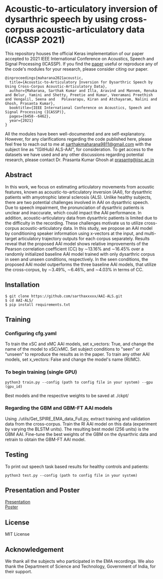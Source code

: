 # Acoustic-to-articulatory inversion of dysarthric speech by using cross-corpus acoustic-articulatory data (ICASSP 2021)
This repository houses the official Keras implementation of our paper accepted to 2021 IEEE International Conference on Acoustics, Speech and Signal Processing (ICASSP). If you find the [paper](https://ieeexplore.ieee.org/stamp/stamp.jsp?tp=&arnumber=9413625) useful or reproduce any of the code's modules for your research, please consider citing our paper. 

```
@inproceedings{maharana2021acoustic,
  title={Acoustic-to-Articulatory Inversion for Dysarthric Speech by Using Cross-Corpus Acoustic-Articulatory Data},
  author={Maharana, Sarthak Kumar and Illa, Aravind and Mannem, Renuka and Belur, Yamini and Shetty, Preetie and Kumar, Veeramani Preethish and Vengalil, Seena and   Polavarapu, Kiran and Atchayaram, Nalini and Ghosh, Prasanta Kumar},
  booktitle={IEEE International Conference on Acoustics, Speech and Signal Processing (ICASSP)},
  pages={6458--6462},
  year={2021}
}
```
All the modules have been well-documented and are self-explanatory. However, for any clarifications regarding the code published here, please feel free to reach out to me at <sarthakmaharana9811@gmail.com> with the subject line as "(GitHub) ALS-AAI", for consideration. 
To get access to the datasets we have used and any other discussions regarding potential research, please contact Dr. Prasanta Kumar Ghosh at <prasantg@iisc.ac.in>

## Abstract 
In this work, we focus on estimating articulatory movements from acoustic features, known as acoustic-to-articulatory inversion (AAI), for dysarthric patients with amyotrophic lateral sclerosis (ALS). Unlike healthy subjects, there are two potential challenges involved in AAI on dysarthric speech. Due to speech impairment, the pronunciation of dysarthric patients is unclear and inaccurate, which could impact the AAI performance. In addition, acoustic-articulatory data from dysarthric patients is limited due to the difficulty in the recording. These challenges motivate us to utilize cross-corpus acoustic-articulatory data. In this study, we propose an AAI model by conditioning speaker information using x-vectors at the input, and multi-target articulatory trajectory outputs for each corpus separately. Results reveal that the proposed AAI model shows relative improvements of the Pearson correlation coefficient (CC) by ∼13.16% and ∼16.45% over a randomly initialized baseline AAI model trained with only dysarthric corpus in seen and unseen conditions, respectively. In the seen conditions, the proposed AAI model outperforms the three baseline AAI models, that utilize the cross-corpus, by ∼3.49%, ∼6.46%, and ∼4.03% in terms of CC.

## Installation 
    $ git clone https://github.com/sarthaxxxxx/AAI-ALS.git
    $ cd AAI-ALS/
    $ pip install requirements.txt
  
## Training 
  ### Configuring cfg.yaml
  To train the xSC and xMC AAI models, set x_vectors: True, and change the name of the model to xSC/xMC. Set subject conditions to "seen" or "unseen" to reproduce   the results as in the paper. To train any other AAI models, set x_vectors: False and change the model's name (RI/MC). 
  
  ### To begin training (single GPU)
  ```
  python3 train.py --config (path to config file in your system) --gpu (gpu_id)
  ```
  Best models and the respective weights to be saved at ./ckpt/
  
  ### Regarding the GBM and GBM-FT AAI models
  Using ./utils/Get_SPIRE_EMA_data_Full.py, extract training and validation data from the cross-corpus. Train the RI AAI model on this data (experiment by varying the BLSTM units). The resulting best model (256 units) is the GBM AAI. Fine-tune the best weights of the GBM on the dysarthric data and retrain to obtain the GBM-FT AAI model. 
  
## Testing
   To print out speech task based results for healthy controls and patients:
   ```
   python3 test.py --config (path to config file in your system)
   ```
## Presentation and Poster
   [Presentation](https://drive.google.com/file/d/1BkNZ1QMl1UM9ivvUNMVxLee7U2RC-Kzj/view?usp=sharing) <br>
   [Poster](https://drive.google.com/file/d/188MDKXdYPgAHxiyvGJt11-i0OjF1-8Pq/view?usp=sharing)
  
## License
MIT License

## Acknowledgement
We thank all the subjects who participated in the EMA recordings. We also thank the Department of Science and Technology, Government of India, for their support.
